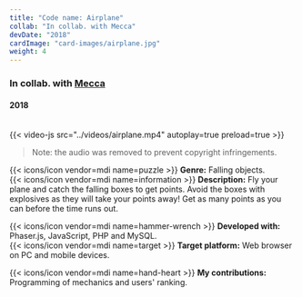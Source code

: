 ```yaml
---
title: "Code name: Airplane"
collab: "In collab. with Mecca"
devDate: "2018"
cardImage: "card-images/airplane.jpg"
weight: 4
---
```


### In collab. with [Mecca](https://meccanimation.com/)
#### 2018
\
{{< video-js src="../videos/airplane.mp4" autoplay=true preload=true >}}
> Note: the audio was removed to prevent copyright infringements.

{{< icons/icon vendor=mdi name=puzzle >}} **Genre:** Falling objects.\
{{< icons/icon vendor=mdi name=information >}} **Description:**
Fly your plane and catch the falling boxes to get points.
Avoid the boxes with explosives as they will take your points away!
Get as many points as you can before the time runs out.

{{< icons/icon vendor=mdi name=hammer-wrench >}} **Developed with:** Phaser.js, JavaScript, PHP and MySQL.\
{{< icons/icon vendor=mdi name=target >}} **Target platform:** Web browser on PC and mobile devices.

{{< icons/icon vendor=mdi name=hand-heart >}} **My contributions:** Programming of mechanics and users' ranking.
